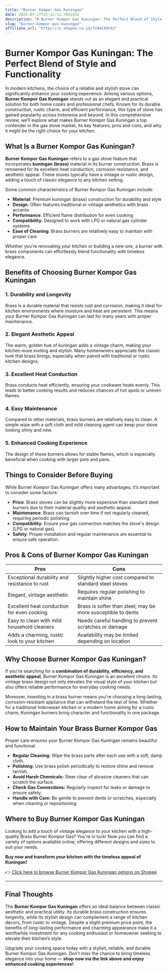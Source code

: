 ```yaml
---
title: "Burner Kompor Gas Kuningan"
date: 2025-07-27T22:12:11.765195Z
description: "# Burner Kompor Gas Kuningan: The Perfect Blend of Style and Functionality..."
slug: "burner-kompor-gas-kuningan"
affiliate_url: "https://s.shopee.co.id/7V44C68VX2"
---
```

# Burner Kompor Gas Kuningan: The Perfect Blend of Style and Functionality

In modern kitchens, the choice of a reliable and stylish stove can significantly enhance your cooking experience. Among various options, **Burner Kompor Gas Kuningan** stands out as an elegant and practical solution for both home cooks and professional chefs. Known for its durable construction, rustic charm, and efficient performance, this type of stove has gained popularity across Indonesia and beyond. In this comprehensive review, we’ll explore what makes Burner Kompor Gas Kuningan a top contender in the gas stove market, its key features, pros and cons, and why it might be the right choice for your kitchen.

## What Is a Burner Kompor Gas Kuningan?

**Burner Kompor Gas Kuningan** refers to a gas stove feature that incorporates **kuningan (brass)** material in its burner construction. Brass is renowned for its excellent heat conduction, corrosion resistance, and aesthetic appeal. These stoves typically have a vintage or rustic design, adding a touch of classic elegance to any kitchen setting.

Some common characteristics of Burner Kompor Gas Kuningan include:

- **Material**: Premium kuningan (brass) construction for durability and style  
- **Design**: Often features traditional or vintage aesthetics with brass accents  
- **Performance**: Efficient flame distribution for even cooking  
- **Compatibility**: Designed to work with LPG or natural gas cylinder systems  
- **Ease of Cleaning**: Brass burners are relatively easy to maintain with proper care  

Whether you're renovating your kitchen or building a new one, a burner with brass components can effortlessly blend functionality with timeless elegance.

## Benefits of Choosing Burner Kompor Gas Kuningan

### 1. **Durability and Longevity**

Brass is a durable material that resists rust and corrosion, making it ideal for kitchen environments where moisture and heat are persistent. This means your Burner Kompor Gas Kuningan can last for many years with proper maintenance.

### 2. **Elegant Aesthetic Appeal**

The warm, golden hue of kuningan adds a vintage charm, making your kitchen more inviting and stylish. Many homeowners appreciate the classic look that brass brings, especially when paired with traditional or rustic kitchen designs.

### 3. **Excellent Heat Conduction**

Brass conducts heat efficiently, ensuring your cookware heats evenly. This leads to better cooking results and reduces chances of hot spots or uneven flames.

### 4. **Easy Maintenance**

Compared to other materials, brass burners are relatively easy to clean. A simple wipe with a soft cloth and mild cleaning agent can keep your stove looking shiny and new.

### 5. **Enhanced Cooking Experience**

The design of these burners allows for stable flames, which is especially beneficial when cooking with larger pots and pans.

## Things to Consider Before Buying

While Burner Kompor Gas Kuningan offers many advantages, it’s important to consider some factors:

- **Price**: Brass stoves can be slightly more expensive than standard steel burners due to their material quality and aesthetic appeal.  
- **Maintenance**: Brass can tarnish over time if not regularly cleaned, requiring periodic polishing.  
- **Compatibility**: Ensure your gas connection matches the stove's design (LPG or natural gas).  
- **Safety**: Proper installation and regular maintenance are essential to ensure safe operation.

## Pros & Cons of Burner Kompor Gas Kuningan

| Pros                                                      | Cons                                                      |
|------------------------------------------------------------|------------------------------------------------------------|
| Exceptional durability and resistance to rust             | Slightly higher cost compared to standard steel stoves    |
| Elegant, vintage aesthetic                                | Requires regular polishing to maintain shine             |
| Excellent heat conduction for even cooking               | Brass is softer than steel; may be more susceptible to dents |
| Easy to clean with mild household cleaners               | Needs careful handling to prevent scratches or damage    |
| Adds a charming, rustic look to your kitchen             | Availability may be limited depending on location        |

## Why Choose Burner Kompor Gas Kuningan?

If you're searching for a **combination of durability, efficiency, and aesthetic appeal**, Burner Kompor Gas Kuningan is an excellent choice. Its vintage brass design not only elevates the visual style of your kitchen but also offers reliable performance for everyday cooking needs.

Moreover, investing in a brass burner means you're choosing a long-lasting, corrosion-resistant appliance that can withstand the test of time. Whether for a traditional Indonesian kitchen or a modern home aiming for a rustic charm, Kuningan burners bring character and functionality in one package.

## How to Maintain Your Brass Burner Kompor Gas

Proper care ensures your Burner Kompor Gas Kuningan remains beautiful and functional:

- **Regular Cleaning:** Wipe the brass parts after each use with a soft, damp cloth.  
- **Polishing:** Use brass polish periodically to restore shine and remove tarnish.  
- **Avoid Harsh Chemicals:** Steer clear of abrasive cleaners that can scratch the surface.  
- **Check Gas Connections:** Regularly inspect for leaks or damage to ensure safety.  
- **Handle with Care:** Be gentle to prevent dents or scratches, especially when cleaning or repositioning.

## Where to Buy Burner Kompor Gas Kuningan

Looking to add a touch of vintage elegance to your kitchen with a high-quality Brass Burner Kompor Gas? You're in luck! Now you can find a variety of options available online, offering different designs and sizes to suit your needs.

**Buy now and transform your kitchen with the timeless appeal of Kuningan!**

👉 [Click here to browse Burner Kompor Gas Kuningan options on Shopee](https://s.shopee.co.id/7V44C68VX2)

---

## Final Thoughts

The **Burner Kompor Gas Kuningan** offers an ideal balance between classic aesthetic and practical utility. Its durable brass construction ensures longevity, while its stylish design can complement a range of kitchen decors, from rustic to vintage. Despite a slight premium price point, the benefits of long-lasting performance and charming appearance make it a worthwhile investment for any cooking enthusiast or homeowner seeking to elevate their kitchen’s style.

Upgrade your cooking space today with a stylish, reliable, and durable Burner Kompor Gas Kuningan. Don’t miss the chance to bring timeless elegance into your home — **shop now via the link above and enjoy enhanced cooking experiences!**